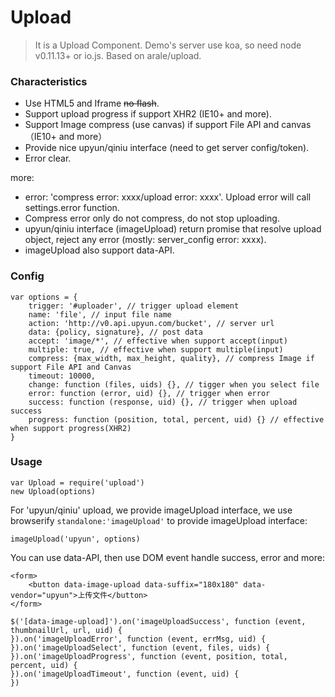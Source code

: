 # Upload
> It is a Upload Component.
Demo's server use koa, so need node v0.11.13+ or io.js.
Based on arale/upload.

### Characteristics
* Use HTML5 and Iframe <s>no flash</s>.
* Support upload progress if support XHR2 (IE10+ and more).
* Support Image compress (use canvas) if support File API and canvas（IE10+ and more）
* Provide nice upyun/qiniu interface (need to get server config/token).
* Error clear.

more:
* error: 'compress error: xxxx/upload error: xxxx'. Upload error will call settings.error function.
* Compress error only do not compress, do not stop uploading.
* upyun/qiniu interface (imageUpload) return promise that resolve upload object, reject any error (mostly: server_config error: xxxx).
* imageUpload also support data-API.

### Config
    var options = {
        trigger: '#uploader', // trigger upload element
        name: 'file', // input file name
        action: 'http://v0.api.upyun.com/bucket', // server url
        data: {policy, signature}, // post data
        accept: 'image/*', // effective when support accept(input)
        multiple: true, // effective when support multiple(input)
        compress: {max_width, max_height, quality}, // compress Image if support File API and Canvas
        timeout: 10000,
        change: function (files, uids) {}, // tigger when you select file
        error: function (error, uid) {}, // trigger when error
        success: function (response, uid) {}, // trigger when upload success
        progress: function (position, total, percent, uid) {} // effective when support progress(XHR2)
    }

### Usage
    var Upload = require('upload')
    new Upload(options)
For 'upyun/qiniu' upload, we provide imageUpload interface, we use browserify `standalone:'imageUpload'` to provide imageUpload interface:

    imageUpload('upyun', options)
You can use data-API, then use DOM event handle success, error and more:

    <form>
        <button data-image-upload data-suffix="180x180" data-vendor="upyun">上传文件</button>
    </form>

    $('[data-image-upload]').on('imageUploadSuccess', function (event, thumbnailUrl, url, uid) {
    }).on('imageUploadError', function (event, errMsg, uid) {
    }).on('imageUploadSelect', function (event, files, uids) {
    }).on('imageUploadProgress', function (event, position, total, percent, uid) {
    }).on('imageUploadTimeout', function (event, uid) {
    })
